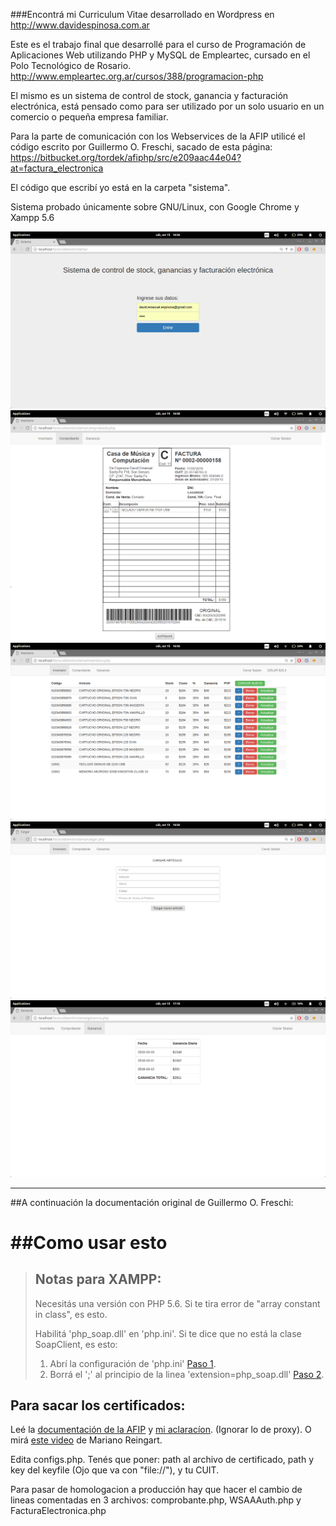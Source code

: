 ###Encontrá mi Curriculum Vitae desarrollado en Wordpress en http://www.davidespinosa.com.ar


Este es el trabajo final que desarrollé para el curso de Programación de Aplicaciones Web utilizando PHP y MySQL de Empleartec, cursado en el Polo Tecnológico de Rosario.
http://www.empleartec.org.ar/cursos/388/programacion-php

El mismo es un sistema de control de stock, ganancia y facturación electrónica, está pensado como para ser utilizado por un solo usuario en un comercio o pequeña empresa familiar.

Para la parte de comunicación con los Webservices de la AFIP utilicé el código escrito por Guillermo O. Freschi, sacado de esta página: https://bitbucket.org/tordek/afiphp/src/e209aac44e04?at=factura_electronica

El código que escribí yo está en la carpeta "sistema".

Sistema probado únicamente sobre GNU/Linux, con Google Chrome y Xampp 5.6


![ScreenShot](login.png)
![ScreenShot](factura.png)
![ScreenShot](inventario.png)
![ScreenShot](articulonuevo.png)
![ScreenShot](ganancia.png)

-----------------------


##A continuación la documentación original de Guillermo O. Freschi:

##Como usar esto
==============

> ## Notas para XAMPP:
>
> Necesitás una versión con PHP 5.6. Si te tira error de "array constant in class", es esto.
>
> Habilitá 'php_soap.dll' en 'php.ini'. Si te dice que no está la clase SoapClient, es esto:
>
> 1. Abrí la configuración de 'php.ini' [Paso 1](http://imgur.com/yLLXuWK).
> 2. Borrá el ';' al principio de la linea 'extension=php_soap.dll' [Paso 2](http://i.imgur.com/4v6kNRf.png).

## Para sacar los certificados:

Leé la [documentación de la AFIP]( http://www.afip.gob.ar/ws/) y [mi aclaracíon](https://groups.google.com/forum/#!msg/php-arg/3Us0OfEtopw/FjIQZ1D_HGAJ). (Ignorar lo de proxy). O mirá [este video](https://www.youtube.com/watch?v=ietDXvUzVIQ) de Mariano Reingart.

Edita configs.php. Tenés que poner: path al archivo de certificado, path y key del keyfile (Ojo que va con "file://"), y tu CUIT.

Para pasar de homologacion a producción hay que hacer el cambio de lineas comentadas en 3 archivos: comprobante.php, WSAAAuth.php y FacturaElectronica.php

